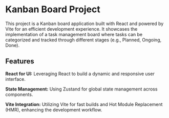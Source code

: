 # Kanban Board Project

This project is a Kanban board application built with React and powered by Vite for an efficient development experience. It showcases the implementation of a task management board where tasks can be categorized and tracked through different stages (e.g., Planned, Ongoing, Done).

## Features

**React for UI:** Leveraging React to build a dynamic and responsive user interface.

**State Management:** Using Zustand for global state management across components.

**Vite Integration:** Utilizing Vite for fast builds and Hot Module Replacement (HMR), enhancing the development workflow.
